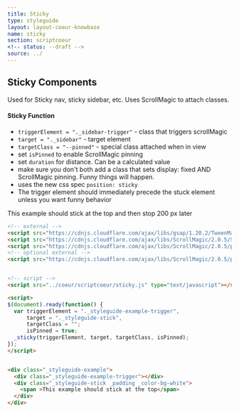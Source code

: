 ```yaml
---
title: Sticky
type: styleguide
layout: layout-coeur-knowbase
name: sticky
section: scriptcoeur
<!-- status: --draft -->
source: ../
---
```


<main markdown="1">

## Sticky Components

Used for Sticky nav, sticky sidebar, etc. Uses ScrollMagic to attach classes.

#### Sticky Function

- `triggerElement = "._sidebar-trigger"` - class that triggers scrollMagic
- `target = "._sidebar"` - target element
- `targetClass = "--pinned"` - special class attached when in view
- set `isPinned` to enable ScrollMagic pinning
- set `duration` for distance. Can be a calculated value
- make sure you don't both add a class that sets display: fixed AND ScrollMagic pinning. Funny things will happen.
- uses the new css spec `position: sticky`
- The trigger element should immediately precede the stuck element unless you want funny behavior

<div class="_styleguide-example">
  <div class="_styleguide-example-trigger"></div>
  <div class="_styleguide-stick _padding _color-bg-white">
    <span >This example should stick at the top and then stop 200 px later</span>
  </div>
</div>


~~~ html
<!-- external -->
<script src="https://cdnjs.cloudflare.com/ajax/libs/gsap/1.20.2/TweenMax.min.js"></script>
<script src="https://cdnjs.cloudflare.com/ajax/libs/ScrollMagic/2.0.5/ScrollMagic.js"></script>
<script src="https://cdnjs.cloudflare.com/ajax/libs/ScrollMagic/2.0.5/plugins/animation.gsap.js"></script>
<!-- optional external -->
<script src="https://cdnjs.cloudflare.com/ajax/libs/ScrollMagic/2.0.5/plugins/debug.addIndicators.js"></script> 


<!-- script -->
<script src="../coeur/scriptcoeur/sticky.js" type="text/javascript"></script>

<script>
$(document).ready(function() {
  var triggerElement = "._styleguide-example-trigger", 
      target = "._styleguide-stick", 
      targetClass = "";
      isPinned = true;
  _sticky(triggerElement, target, targetClass, isPinned);
});
</script>


<div class="_styleguide-example">
  <div class="_styleguide-example-trigger"></div>
  <div class="_styleguide-stick _padding _color-bg-white">
    <span >This example should stick at the top</span>
  </div>
</div>
~~~


<!-- external -->
<script src="https://cdnjs.cloudflare.com/ajax/libs/gsap/1.20.2/TweenMax.min.js"></script>
<script src="https://cdnjs.cloudflare.com/ajax/libs/ScrollMagic/2.0.5/ScrollMagic.js"></script>
<script src="https://cdnjs.cloudflare.com/ajax/libs/ScrollMagic/2.0.5/plugins/animation.gsap.js"></script>

<!-- script -->
<script src="../coeur/scriptcoeur/sticky.js" type="text/javascript"></script>

<script>
$(document).ready(function() {
  var triggerElement = "._styleguide-example-trigger", 
      target = "._styleguide-stick", 
      targetClass = "";
      duration = 200;
      isPinned = true;
  _sticky(triggerElement, target, targetClass, duration, isPinned);
});
</script>

</main>


